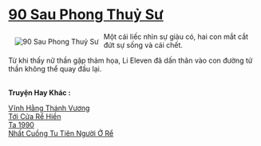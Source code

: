 <a href="https://truyentiki.com/90-sau-phong-thuy-su.33707/" title="90 Sau Phong Thuỷ Sư"><h1>90 Sau Phong Thuỷ Sư</h1></a><div style="display:table"><img align="right" style="float: left; padding: 10px;" src="https://truyentiki.com/a/img/str/src/33707.jpg" alt="90 Sau Phong Thuỷ Sư">Một cái liếc nhìn sự giàu có, hai con mắt cắt đứt sự sống và cái chết. <p></p> Từ khi thấy nữ thần gặp thảm họa, Li Eleven đã dấn thân vào con đường tử thần không thể quay đầu lại.</div><p><br><b>Truyện Hay Khác :</b></p><a href="https://truyentiki.com/vinh-hang-thanh-vuong.33706/" alt="Vĩnh Hằng Thánh Vương">Vĩnh Hằng Thánh Vương</a><br/><a href="https://truyentiki.wordpress.com/2020/06/08/toi-cua-re-hien/" alt="Tới Cửa Rể Hiền">Tới Cửa Rể Hiền</a><br/><a href="https://github.com/nownovels/top500/tree/master/truyenhay/33642/" alt="Ta 1990">Ta 1990</a><br/><a href="https://github.com/nownovels/top500/tree/master/truyenhay/33591/" alt="Nhất Cuồng Tu Tiên Người Ở Rể">Nhất Cuồng Tu Tiên Người Ở Rể</a><br/>